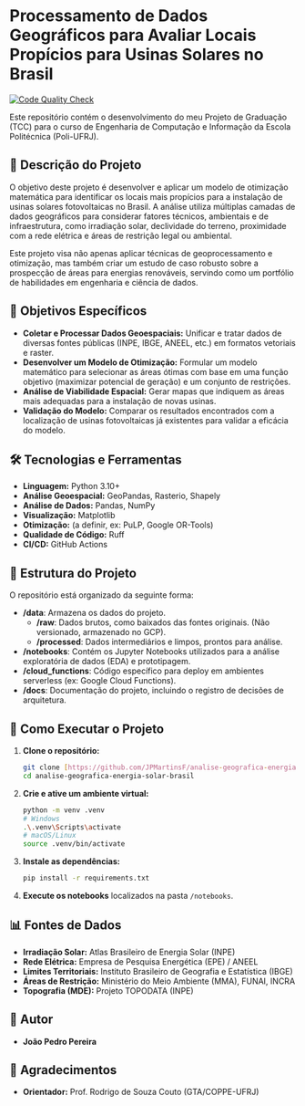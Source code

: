 # Processamento de Dados Geográficos para Avaliar Locais Propícios para Usinas Solares no Brasil

[![Code Quality Check](https://github.com/JPMartinsF/analise-geografica-energia-solar-brasil/actions/workflows/code-quality.yml/badge.svg)](https://github.com/JPMartinsF/analise-geografica-energia-solar-brasil/actions/workflows/code-quality.yml)

Este repositório contém o desenvolvimento do meu Projeto de Graduação (TCC) para o curso de Engenharia de Computação e Informação da Escola Politécnica (Poli-UFRJ).

## 📝 Descrição do Projeto

O objetivo deste projeto é desenvolver e aplicar um modelo de otimização matemática para identificar os locais mais propícios para a instalação de usinas solares fotovoltaicas no Brasil. A análise utiliza múltiplas camadas de dados geográficos para considerar fatores técnicos, ambientais e de infraestrutura, como irradiação solar, declividade do terreno, proximidade com a rede elétrica e áreas de restrição legal ou ambiental.

Este projeto visa não apenas aplicar técnicas de geoprocessamento e otimização, mas também criar um estudo de caso robusto sobre a prospecção de áreas para energias renováveis, servindo como um portfólio de habilidades em engenharia e ciência de dados.

## 🎯 Objetivos Específicos

- **Coletar e Processar Dados Geoespaciais:** Unificar e tratar dados de diversas fontes públicas (INPE, IBGE, ANEEL, etc.) em formatos vetoriais e raster.
- **Desenvolver um Modelo de Otimização:** Formular um modelo matemático para selecionar as áreas ótimas com base em uma função objetivo (maximizar potencial de geração) e um conjunto de restrições.
- **Análise de Viabilidade Espacial:** Gerar mapas que indiquem as áreas mais adequadas para a instalação de novas usinas.
- **Validação do Modelo:** Comparar os resultados encontrados com a localização de usinas fotovoltaicas já existentes para validar a eficácia do modelo.

## 🛠️ Tecnologias e Ferramentas

* **Linguagem:** Python 3.10+
* **Análise Geoespacial:** GeoPandas, Rasterio, Shapely
* **Análise de Dados:** Pandas, NumPy
* **Visualização:** Matplotlib
* **Otimização:** (a definir, ex: PuLP, Google OR-Tools)
* **Qualidade de Código:** Ruff
* **CI/CD:** GitHub Actions

## 📂 Estrutura do Projeto

O repositório está organizado da seguinte forma:

-   **/data**: Armazena os dados do projeto.
    -   **/raw**: Dados brutos, como baixados das fontes originais. (Não versionado, armazenado no GCP).
    -   **/processed**: Dados intermediários e limpos, prontos para análise.
-   **/notebooks**: Contém os Jupyter Notebooks utilizados para a análise exploratória de dados (EDA) e prototipagem.
-   **/cloud_functions**: Código específico para deploy em ambientes serverless (ex: Google Cloud Functions).
-   **/docs**: Documentação do projeto, incluindo o registro de decisões de arquitetura.

## 🚀 Como Executar o Projeto

1.  **Clone o repositório:**
    ```bash
    git clone [https://github.com/JPMartinsF/analise-geografica-energia-solar-brasil.git](https://github.com/JPMartinsF/analise-geografica-energia-solar-brasil.git)
    cd analise-geografica-energia-solar-brasil
    ```

2.  **Crie e ative um ambiente virtual:**
    ```bash
    python -m venv .venv
    # Windows
    .\.venv\Scripts\activate
    # macOS/Linux
    source .venv/bin/activate
    ```

3.  **Instale as dependências:**
    ```bash
    pip install -r requirements.txt
    ```

4.  **Execute os notebooks** localizados na pasta `/notebooks`.

## 📊 Fontes de Dados

-   **Irradiação Solar:** Atlas Brasileiro de Energia Solar (INPE)
-   **Rede Elétrica:** Empresa de Pesquisa Energética (EPE) / ANEEL
-   **Limites Territoriais:** Instituto Brasileiro de Geografia e Estatística (IBGE)
-   **Áreas de Restrição:** Ministério do Meio Ambiente (MMA), FUNAI, INCRA
-   **Topografia (MDE):** Projeto TOPODATA (INPE)

## 👤 Autor

* **João Pedro Pereira**

## 🙏 Agradecimentos

* **Orientador:** Prof. Rodrigo de Souza Couto (GTA/COPPE-UFRJ)